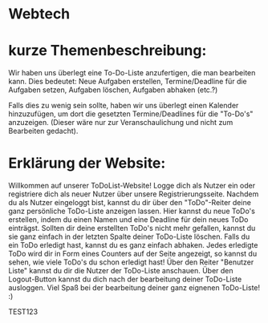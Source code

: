 # Webtech
# kurze Themenbeschreibung:
Wir haben uns überlegt eine To-Do-Liste anzufertigen, die man bearbeiten kann. 
Dies bedeutet: 
Neue Aufgaben erstellen, Termine/Deadline für die Aufgaben setzen, Aufgaben löschen, Aufgaben abhaken (etc.?)

Falls dies zu wenig sein sollte, haben wir uns überlegt einen Kalender hinzuzufügen, um dort die gesetzten Termine/Deadlines für die "To-Do's" anzuzeigen. 
(Dieser wäre nur zur Veranschaulichung und nicht zum Bearbeiten gedacht).
# Erklärung der Website:

Willkommen auf unserer ToDoList-Website! Logge dich als Nutzer ein oder registriere dich als neuer Nutzer über unsere Registrierungsseite. 
Nachdem du als Nutzer eingeloggt bist, kannst du dir über den "ToDo"-Reiter deine ganz persönliche ToDo-Liste anzeigen lassen. 
Hier kannst du neue ToDo's erstellen, indem du einen Namen und eine Deadline für dein neues ToDo einträgst. Sollten dir deine erstellten ToDo's 
nicht mehr gefallen, kannst du sie ganz einfach in der letzten Spalte deiner ToDo-Liste löschen. Falls du ein ToDo erledigt hast, 
kannst du es ganz einfach abhaken. Jedes erledigte ToDo wird dir in Form eines Counters auf der Seite angezeigt, so kannst du sehen, 
wie viele ToDo's du schon erledigt hast! Über den Reiter "Benutzer Liste" kannst du dir die Nutzer der ToDo-Liste anschauen.
Über den Logout-Button kannst du dich nach der bearbeitung deiner ToDo-Liste ausloggen.
Viel Spaß bei der bearbeitung deiner ganz eignenen ToDo-Liste! :)

TEST123